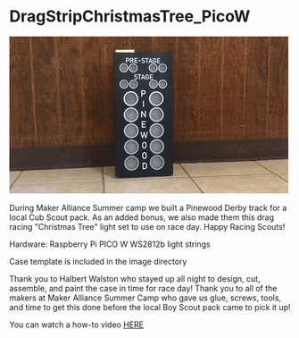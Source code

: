 # DragStripChristmasTree_PicoW

![GIF of the Drag Strip Christmas Tree](images/christmas_tree_sample.gif)

During Maker Alliance Summer camp we built a Pinewood Derby track for a local Cub Scout pack. As an added bonus, we also made them this drag racing "Christmas Tree" light set to use on race day.  Happy Racing Scouts!

Hardware:  Raspberry Pi PICO W
WS2812b  light strings

Case template is included in the image directory

Thank you to Halbert Walston who stayed up all night to design, cut, assemble, and paint the case in time for race day! Thank you to all of the makers at Maker Alliance Summer Camp who gave us glue, screws, tools, and time to get this done before the local Boy Scout pack came to pick it up!

You can watch a how-to video [HERE](https://www.youtube.com/watch?v=jX-yiMg4pmQ)